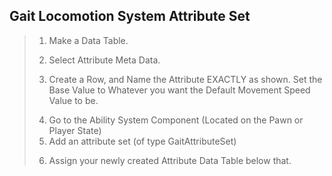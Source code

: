 ## Gait Locomotion System Attribute Set
>
> 1. Make a Data Table.
>> [](/Assets/Images/Documentation/HelperFunctionClasses/GaitAttributeSet/AttributeDataTable.png#small-image)
>
> 2. Select Attribute Meta Data.
>> [](/Assets/Images/Documentation/HelperFunctionClasses/GaitAttributeSet/AttributeMetaData.png#small-image)
>
> 3. Create a Row, and Name the Attribute EXACTLY as shown. Set the Base Value to Whatever you want the Default Movement Speed Value to be.
>> [](/Assets/Images/Documentation/HelperFunctionClasses/GaitAttributeSet/GaitAttributeSet.png#small-image)
>
> 4. Go to the Ability System Component (Located on the Pawn or Player State)
> 5. Add an attribute set (of type GaitAttributeSet)
>> [](/Assets/Images/Documentation/HelperFunctionClasses/GaitAttributeSet/SetAttributeData.png#small-image)
> 6. Assign your newly created Attribute Data Table below that.
